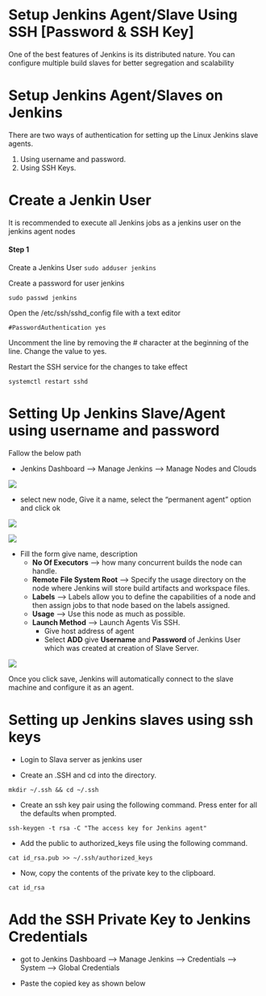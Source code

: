 # Setup Jenkins Agent/Slave Using SSH [Password & SSH Key]
One of the best features of Jenkins is its distributed nature. You can configure multiple build slaves for better segregation and scalability

# Setup Jenkins Agent/Slaves on Jenkins
There are two ways of authentication for setting up the Linux Jenkins slave agents.
1. Using username and password.
2. Using SSH Keys.

# Create a Jenkin User
It is recommended to execute all Jenkins jobs as a jenkins user on the jenkins agent nodes

#### Step 1
Create a Jenkins User
``` sudo adduser jenkins ```

Create a password for user jenkins

``` sudo passwd jenkins ```

Open the /etc/ssh/sshd_config file with a text editor

``` #PasswordAuthentication yes ```

Uncomment the line by removing the # character at the beginning of the line. Change the value to yes.

Restart the SSH service for the changes to take effect

``` systemctl restart sshd ```

# Setting Up Jenkins Slave/Agent using username and password

Fallow the below path 

* Jenkins Dashboard --> Manage Jenkins --> Manage Nodes and Clouds  

![](https://github.com/kandula-uday/Jenkins/blob/main/Slave%20node/mngnodesandclouds.png)

* select new node, Give it a name, select the “permanent agent” option and click ok

![](https://github.com/kandula-uday/Jenkins/blob/main/Slave%20node/newnode.png)

![](https://github.com/kandula-uday/Jenkins/blob/main/Slave%20node/nodecreation.png)

* Fill the form give name, description 
  * **No Of Executors** --> how many concurrent builds the node can handle.
  * **Remote File System Root** --> Specify the usage directory on the node where Jenkins will store build artifacts and workspace files.
  * **Labels** --> Labels allow you to define the capabilities of a node and then assign jobs to that node based on the labels assigned.
  * **Usage** --> Use this node as much as possible.
  * **Launch Method** --> Launch Agents Vis SSH.
    * Give host address of agent
    * Select **ADD** give **Username** and **Password** of Jenkins User which was created at creation of Slave Server.

![](https://github.com/kandula-uday/Jenkins/blob/main/Slave%20node/connection.png) 

Once you click save, Jenkins will automatically connect to the slave machine and configure it as an agent.

# Setting up Jenkins slaves using ssh keys

* Login to Slava server as jenkins user

* Create an .SSH and cd into the directory.

``` mkdir ~/.ssh && cd ~/.ssh ```

* Create an ssh key pair using the following command. Press enter for all the defaults when prompted.

``` ssh-keygen -t rsa -C "The access key for Jenkins agent" ```

* Add the public to authorized_keys file using the following command.

``` cat id_rsa.pub >> ~/.ssh/authorized_keys ```

* Now, copy the contents of the private key to the clipboard.

``` cat id_rsa ```

# Add the SSH Private Key to Jenkins Credentials

* got to Jenkins Dashboard --> Manage Jenkins --> Credentials --> System --> Global Credentials 

* Paste the copied key as shown below

![]()

